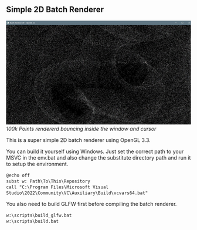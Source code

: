 ## Simple 2D Batch Renderer

![Preview](assets/preview_100k_points.jpeg)
*100k Points rendererd bouncing inside the window and cursor*

This is a super simple 2D batch renderer using OpenGL 3.3.

You can build it yourself using Windows. Just set the correct path to your MSVC in the env.bat and also change the substitute directory path and run it to setup the environment.

```
@echo off
subst w: Path\To\This\Repository
call "C:\Program Files\Microsoft Visual Studio\2022\Community\VC\Auxiliary\Build\vcvars64.bat"
```

You also need to build GLFW first before compiling the batch renderer.

```
w:\scripts\build_glfw.bat
w:\scripts\build.bat
```